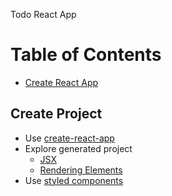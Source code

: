 Todo React App 

# Table of Contents

- [Create React App](#create-react-app)

## Create Project

- Use [create-react-app](https://reactjs.org/docs/create-a-new-react-app.html#create-react-app)
- Explore generated project
  - [JSX](https://reactjs.org/docs/introducing-jsx.html)
  - [Rendering Elements](https://reactjs.org/docs/rendering-elements.html)
- Use [styled components](https://github.com/styled-components/styled-components)
